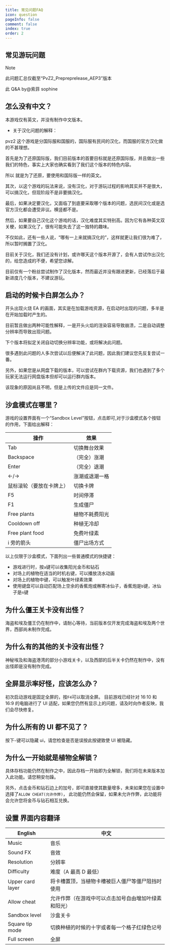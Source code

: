 ```yaml
---
title: 常见问题FAQ
icon: question
pageInfo: false
comment: false
index: true
order: 2
---
```


## 常见游玩问题

> [!note]
> 此问题汇总仅截至“PvZ2_Prepreprelease_AEP3”版本
>
> 此 Q&A by@索菲 sophine

## 怎么没有中文？

本游戏仅有英文，并没有制作中文版本。

- 关于汉化问题的解释：

pvz2 这个游戏是分国际服和国服的，国际服有民间的汉化，而国服的官方汉化做的不甚理想。

首先是为了还原国际版，我们目前版本的首要目标就是还原国际版，并且做出一些我们的特色，事实上大家也确实看到了我们这个版本的特色内容。

所以 就是为了还原，要使用和国际版一样的英文。

其次，以这个游戏的玩法来说，没有汉化，对于游玩过程的影响其实并不是很大，可以搞汉化，但现阶段不是非要搞汉化。

最后，如果决定要汉化，又面临了到底要采取哪个版本的问题，选民间汉化或是选官方汉化都会遭受非议。横竖都不是。

然后，如果要自己汉化这个游戏的话，汉化难度其实特别高。因为它有各种英文双关梗，如果汉化了，很有可能失去了这一独特的趣味。

不仅如此，还有一些人说，“哪有一上来就搞汉化的”，这样就更让我们很为难了，所以暂时搁置了汉化。

目前关于汉化，我们还没有计划，或许哪天这个版本开源了，会有人尝试作出汉化的，给您造成的不便，希望您谅解。

目前仅有一个粉丝尝试制作了汉化版本，然而最近并没有跟进更新，已经落后于最新进度几个版本，不建议游玩。

## 启动的时候卡白屏怎么办？

开头出现火烧 EA 的画面，其实是在加载游戏资源，在启动时出现的问题，多半是在开始加载时产生的。

目前暂且做出两种可能性解释，一是开头火焰的渲染容易导致崩溃，二是自动调整分辨率而导致出现问题。

下个版本将拟定关闭自动切换分辨率功能，或将解决此问题。

很多遇到此问题的人多次尝试以后便解决了此问题，因此我们建议您先反复尝试一番。

另外，如果您是从网盘下载的版本，可以尝试在群内下载资源，我们也遇到了多个玩家无法运行网盘版本但却可以运行群内版本。

该现象的原因尚且不明，但是上传的文件应是同一文件。

## 沙盒模式在哪里？

游戏的设置界面有一个“Sandbox Level”按钮，点击即可,对于沙盒模式各个按钮的作用，下面给出解释：

| 操作                     | 效果           |
| ------------------------ | -------------- |
| Tab                      | 切换舞台效果   |
| Backspace                | （完全）涨潮   |
| Enter                    | （完全）退潮   |
| ←/→                      | 涨潮或退潮一格 |
| 鼠标滚轮（要放在卡牌上） | 切换卡牌       |
| F5                       | 时间停滞       |
| F1                       | 生成僵尸       |
| Free plants              | 植物不耗费阳光 |
| Cooldown off             | 种植无冷却     |
| Free plant food          | 免费叶绿素     |
| i 旁的箭头               | 僵尸出场方式   |

以上仅限于沙盒模式，下面列出一些普通模式的快捷键：

- 游戏进行时，按`a`键可以收集阳光金币和钻石
- 对场上的植物在适当的时机右键，可以播放浇水动画
- 对场上的植物中键，可以触发叶绿素效果
- 使用键盘可以自动匹配场上空余的香蕉炮或槲寄冰仙子，香蕉炮是`b`键，冰仙子是`n`键

## 为什么僵王关卡没有出怪？

海盗和埃及僵王仍在制作中，请耐心等待，当前版本仅开发完成海盗和埃及两个世界，西部尚未制作完成。

## 为什么有的其他的关卡没有出怪？

神秘埃及和海盗港湾的部分小游戏关卡，以及西部的后半关卡仍然在制作中，没有出怪即是没有制作完成。

## 全屏显示率好怪，应该怎么办？

初次启动游戏是固定全屏的，按`F4`可以取消全屏。
目前游戏已经针对 16:10 和 16:9 的电脑进行了 UI 适配，如果您仍然有显示上的问题，请及时向作者反映，我们会尽快修复。

## 为什么所有的 UI 都不见了？

按下`~`键可以隐藏 ui，请您检查是否是误按此按键致使 UI 被隐藏。

## 为什么一开始就是植物全解锁？

具体存档功能仍然在制作之中，因此存档一开始即为全解锁，我们将在未来版本加入此功能。请您稍安勿躁。

另外，点击金币和钻石边上的加号，即可直接使其数量增多，未来如果您在设置中选择了`ALLOW CHEAT(允许作弊)`，
此功能仍然会保留，如果未允许作弊，此功能将会允许您将金币与钻石相互兑换。

## 设置 界面内容翻译

| English          | 中文                                                 |
| ---------------- | ---------------------------------------------------- |
| Music            | 音乐                                                 |
| Sound FX         | 音效                                                 |
| Resolution       | 分辨率                                               |
| Difficulty       | 难度（A 最高 D 最低）                                |
| Upper card layer | 将卡槽置顶，当植物卡槽被巨人僵尸等僵尸阻挡时使用     |
| Allow cheat      | 允许作弊（在游戏中可以点击加号自由增加叶绿素和阳光） |
| Sandbox level    | 沙盒关卡                                             |
| Square tip mode  | 切换种植的时候的十字或者每一个格子红绿色记号         |
| Full screen      | 全屏                                                 |
